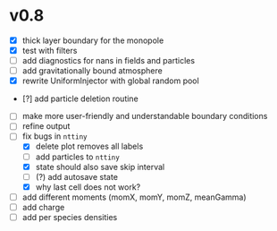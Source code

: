 # v0.8

- [x] thick layer boundary for the monopole
- [x] test with filters
- [ ] add diagnostics for nans in fields and particles
- [ ] add gravitationally bound atmosphere
- [x] rewrite UniformInjector with global random pool
- [?] add particle deletion routine
- [ ] make more user-friendly and understandable boundary conditions
- [ ] refine output
- [ ] fix bugs in `nttiny`
  - [x] delete plot removes all labels
  - [ ] add particles to `nttiny`
  - [x] state should also save skip interval
  - [ ] (?) add autosave state
  - [x] why last cell does not work?
- [ ] add different moments (momX, momY, momZ, meanGamma)
- [ ] add charge
- [ ] add per species densities
